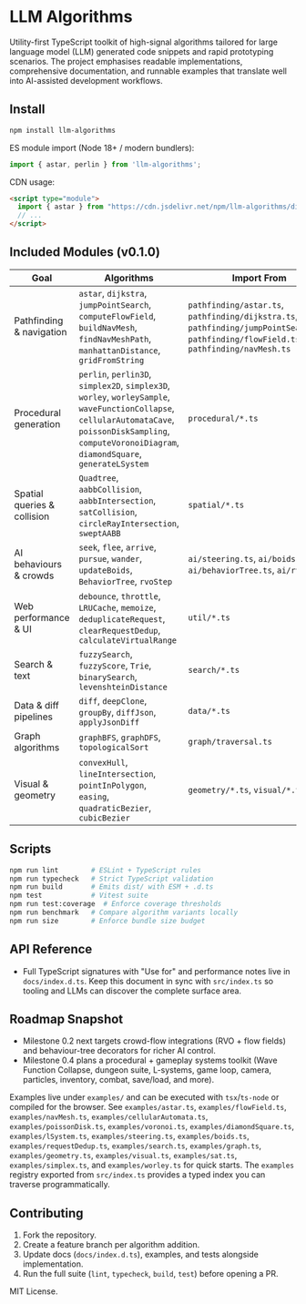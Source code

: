 # LLM Algorithms

Utility-first TypeScript toolkit of high-signal algorithms tailored for large language model (LLM) generated code snippets and rapid prototyping scenarios. The project emphasises readable implementations, comprehensive documentation, and runnable examples that translate well into AI-assisted development workflows.

## Install
```bash
npm install llm-algorithms
```

ES module import (Node 18+ / modern bundlers):
```ts
import { astar, perlin } from 'llm-algorithms';
```

CDN usage:
```html
<script type="module">
  import { astar } from "https://cdn.jsdelivr.net/npm/llm-algorithms/dist/index.js";
  // ...
</script>
```

## Included Modules (v0.1.0)

| Goal | Algorithms | Import From | Example |
| ---- | ---------- | ----------- | ------- |
| Pathfinding & navigation | `astar`, `dijkstra`, `jumpPointSearch`, `computeFlowField`, `buildNavMesh`, `findNavMeshPath`, `manhattanDistance`, `gridFromString` | `pathfinding/astar.ts`, `pathfinding/dijkstra.ts`, `pathfinding/jumpPointSearch.ts`, `pathfinding/flowField.ts`, `pathfinding/navMesh.ts` | `examples/astar.ts`, `examples/flowField.ts`, `examples/navMesh.ts` |
| Procedural generation | `perlin`, `perlin3D`, `simplex2D`, `simplex3D`, `worley`, `worleySample`, `waveFunctionCollapse`, `cellularAutomataCave`, `poissonDiskSampling`, `computeVoronoiDiagram`, `diamondSquare`, `generateLSystem` | `procedural/*.ts` | `examples/simplex.ts`, `examples/worley.ts`, `examples/waveFunctionCollapse.ts`, `examples/cellularAutomata.ts`, `examples/poissonDisk.ts`, `examples/voronoi.ts`, `examples/diamondSquare.ts`, `examples/lSystem.ts` |
| Spatial queries & collision | `Quadtree`, `aabbCollision`, `aabbIntersection`, `satCollision`, `circleRayIntersection`, `sweptAABB` | `spatial/*.ts` | `examples/sat.ts` |
| AI behaviours & crowds | `seek`, `flee`, `arrive`, `pursue`, `wander`, `updateBoids`, `BehaviorTree`, `rvoStep` | `ai/steering.ts`, `ai/boids.ts`, `ai/behaviorTree.ts`, `ai/rvo.ts` | `examples/steering.ts`, `examples/boids.ts`, `examples/rvo.ts` |
| Web performance & UI | `debounce`, `throttle`, `LRUCache`, `memoize`, `deduplicateRequest`, `clearRequestDedup`, `calculateVirtualRange` | `util/*.ts` | `examples/requestDedup.ts`, `examples/virtualScroll.ts` |
| Search & text | `fuzzySearch`, `fuzzyScore`, `Trie`, `binarySearch`, `levenshteinDistance` | `search/*.ts` | `examples/search.ts` |
| Data & diff pipelines | `diff`, `deepClone`, `groupBy`, `diffJson`, `applyJsonDiff` | `data/*.ts` | `examples/jsonDiff.ts` |
| Graph algorithms | `graphBFS`, `graphDFS`, `topologicalSort` | `graph/traversal.ts` | `examples/graph.ts` |
| Visual & geometry | `convexHull`, `lineIntersection`, `pointInPolygon`, `easing`, `quadraticBezier`, `cubicBezier` | `geometry/*.ts`, `visual/*.ts` | `examples/geometry.ts`, `examples/visual.ts` |

## Scripts
```bash
npm run lint        # ESLint + TypeScript rules
npm run typecheck   # Strict TypeScript validation
npm run build       # Emits dist/ with ESM + .d.ts
npm test            # Vitest suite
npm run test:coverage  # Enforce coverage thresholds
npm run benchmark   # Compare algorithm variants locally
npm run size        # Enforce bundle size budget
```

## API Reference
- Full TypeScript signatures with "Use for" and performance notes live in `docs/index.d.ts`. Keep this document in sync with `src/index.ts` so tooling and LLMs can discover the complete surface area.

## Roadmap Snapshot
- Milestone 0.2 next targets crowd-flow integrations (RVO + flow fields) and behaviour-tree decorators for richer AI control.
- Milestone 0.4 plans a procedural + gameplay systems toolkit (Wave Function Collapse, dungeon suite, L-systems, game loop, camera, particles, inventory, combat, save/load, and more).

Examples live under `examples/` and can be executed with `tsx`/`ts-node` or compiled for the browser. See `examples/astar.ts`, `examples/flowField.ts`, `examples/navMesh.ts`, `examples/cellularAutomata.ts`, `examples/poissonDisk.ts`, `examples/voronoi.ts`, `examples/diamondSquare.ts`, `examples/lSystem.ts`, `examples/steering.ts`, `examples/boids.ts`, `examples/requestDedup.ts`, `examples/search.ts`, `examples/graph.ts`, `examples/geometry.ts`, `examples/visual.ts`, `examples/sat.ts`, `examples/simplex.ts`, and `examples/worley.ts` for quick starts. The `examples` registry exported from `src/index.ts` provides a typed index you can traverse programmatically.

## Contributing
1. Fork the repository.
2. Create a feature branch per algorithm addition.
3. Update docs (`docs/index.d.ts`), examples, and tests alongside implementation.
4. Run the full suite (`lint`, `typecheck`, `build`, `test`) before opening a PR.

MIT License.
